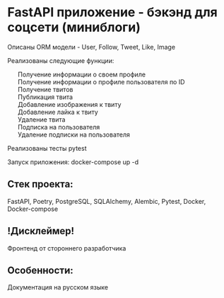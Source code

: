 <h1>FastAPI приложение - бэкэнд для соцсети (миниблоги)</h1>
<p>Описаны ORM модели - User, Follow, Tweet, Like, Image</p>
<p>Реализованы следующие функции:</p>
<ul style="list-style: none;">
  <li>Получение информации о своем профиле</li>
  <li>Получение информации о профиле пользователя по ID</li>
  <li>Получение твитов</li>
  <li>Публикация твита</li>
  <li>Добавление изображения к твиту</li>
  <li>Добавление лайка к твиту</li>
  <li>Удаление твита</li>
   <li>Подписка на пользователя</li>
  <li>Удаление подписки на пользователя</li>
  </ul>
  <p>Реализованы тесты pytest</p>  
   <p>Запуск приложения: docker-compose up -d</p>  
  <h2>Стек проекта:</h2> 
  <p>FastAPI, Poetry, PostgreSQL, SQLAlchemy, Alembic, Pytest, Docker, Docker-compose </p>  
  <h2>!Дисклеймер!</h2> 
<p>Фронтенд от стороннего разработчика</p>
<h2>Особенности:</h2>
Документация на русском языке
